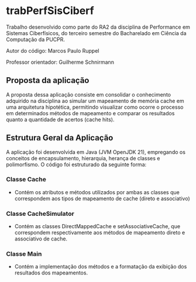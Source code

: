 # trabPerfSisCiberf

Trabalho desenvolvido como parte do RA2 da disciplina de Performance em Sistemas Ciberfísicos, do terceiro semestre do Bacharelado em Ciência da Computação da PUCPR.

Autor do código: Marcos Paulo Ruppel

Professor orientador: Guilherme Schnirmann

## Proposta da aplicação
A proposta dessa aplicação consiste em consolidar o conhecimento adquirido na disciplina ao simular um mapeamento de memória cache em uma arquitetura hipotética, permitindo visualizar como ocorre o processo em determinados métodos de mapeamento e comparar os resultados quanto a quantidade de acertos (cache hits).

## Estrutura Geral da Aplicação
A aplicação foi desenvolvida em Java (JVM OpenJDK 21), empregando os conceitos de encapsulamento, hierarquia, herança de classes e polimorfismo.
O código foi estruturado da seguinte forma:

### Classe Cache
- Contém os atributos e métodos utilizados por ambas as classes que correspondem aos tipos de mapeamento de cache (direto e associativo)

### Classe CacheSimulator
- Contém as classes DirectMappedCache e setAssociativeCache, que correspondem respectivamente aos métodos de mapeamento direto e associativo de cache.

### Classe Main
- Contém a implementação dos métodos e a formatação da exibição dos resultados dos mapeamentos.

